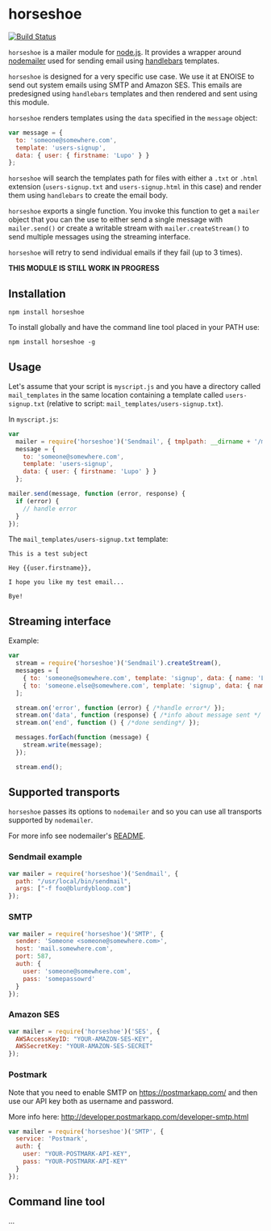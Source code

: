 # horseshoe

[![Build Status](https://secure.travis-ci.org/lupomontero/horseshoe.png)](http://travis-ci.org/lupomontero/horseshoe)

`horseshoe` is a mailer module for [node.js](http://nodejs.org/). It provides a
wrapper around [nodemailer](https://github.com/andris9/nodemailer) used for
sending email using [handlebars](http://handlebarsjs.com/) templates.

`horseshoe` is designed for a very specific use case. We use it at ENOISE to
send out system emails using SMTP and Amazon SES. This emails are predesigned
using `handlebars` templates and then rendered and sent using this module.

`horseshoe` renders templates using the `data` specified in the `message`
object:

```javascript
var message = {
  to: 'someone@somewhere.com',
  template: 'users-signup',
  data: { user: { firstname: 'Lupo' } }
};
```

`horseshoe` will search the templates path for files with either a `.txt` or
`.html` extension (`users-signup.txt` and `users-signup.html` in this case) and
render them using `handlebars` to create the email body.

`horseshoe` exports a single function. You invoke this function to get a
`mailer` object that you can the use to either send a single message with
`mailer.send()` or create a writable stream with `mailer.createStream()` to send
multiple messages using the streaming interface.

`horseshoe` will retry to send individual emails if they fail (up to 3 times).

**THIS MODULE IS STILL WORK IN PROGRESS**

## Installation

    npm install horseshoe

To install globally and have the command line tool placed in your PATH use:

    npm install horseshoe -g

## Usage

Let's assume that your script is `myscript.js` and you have a directory called
`mail_templates` in the same location containing a template called
`users-signup.txt` (relative to script: `mail_templates/users-signup.txt`).

In `myscript.js`:

```javascript
var
  mailer = require('horseshoe')('Sendmail', { tmplpath: __dirname + '/mail_templates/' }),
  message = {
    to: 'someone@somewhere.com',
    template: 'users-signup',
    data: { user: { firstname: 'Lupo' } }
  };

mailer.send(message, function (error, response) {
  if (error) {
    // handle error
  }
});
```

The `mail_templates/users-signup.txt` template:

    This is a test subject

    Hey {{user.firstname}},

    I hope you like my test email...

    Bye!

## Streaming interface

Example:

```javascript
var
  stream = require('horseshoe')('Sendmail').createStream(),
  messages = [
    { to: 'someone@somewhere.com', template: 'signup', data: { name: 'Lupo' } },
    { to: 'someone.else@somewhere.com', template: 'signup', data: { name: 'Someone' } }
  ];

  stream.on('error', function (error) { /*handle error*/ });
  stream.on('data', function (response) { /*info about message sent */ });
  stream.on('end', function () { /*done sending*/ });

  messages.forEach(function (message) {
    stream.write(message);
  });

  stream.end();
```

## Supported transports

`horseshoe` passes its options to `nodemailer` and so you can use all transports
supported by `nodemailer`.

For more info see nodemailer's [README](https://github.com/andris9/nodemailer).

### Sendmail example

```javascript
var mailer = require('horseshoe')('Sendmail', {
  path: "/usr/local/bin/sendmail",
  args: ["-f foo@blurdybloop.com"]
});
```

### SMTP

```javascript
var mailer = require('horseshoe')('SMTP', {
  sender: 'Someone <someone@somewhere.com>',
  host: 'mail.somewhere.com',
  port: 587,
  auth: {
    user: 'someone@somewhere.com',
    pass: 'somepassowrd'
  }
});
```

### Amazon SES

```javascript
var mailer = require('horseshoe')('SES', {
  AWSAccessKeyID: "YOUR-AMAZON-SES-KEY",
  AWSSecretKey: "YOUR-AMAZON-SES-SECRET"
});
```

### Postmark

Note that you need to enable SMTP on https://postmarkapp.com/ and then use our
API key both as username and password.

More info here: http://developer.postmarkapp.com/developer-smtp.html

```javascript
var mailer = require('horseshoe')('SMTP', {
  service: 'Postmark',
  auth: {
    user: "YOUR-POSTMARK-API-KEY",
    pass: "YOUR-POSTMARK-API-KEY"
  }
});
```

## Command line tool

...
